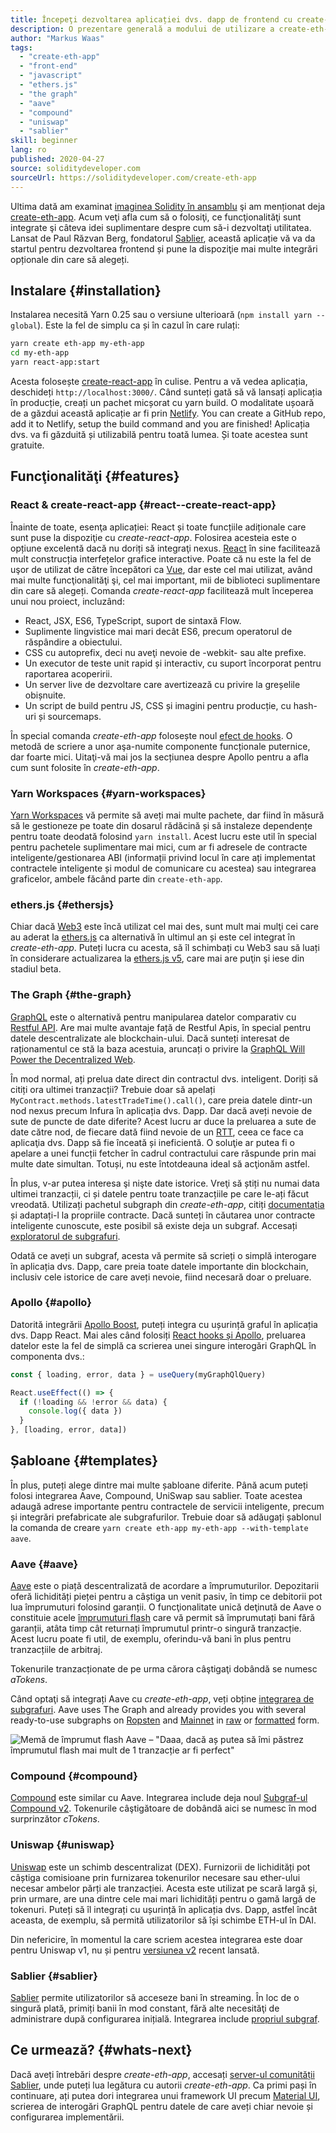 ```yaml
---
title: Începeţi dezvoltarea aplicației dvs. dapp de frontend cu create-eth-app
description: O prezentare generală a modului de utilizare a create-eth-app și a funcţionalităţilor sale
author: "Markus Waas"
tags:
  - "create-eth-app"
  - "front-end"
  - "javascript"
  - "ethers.js"
  - "the graph"
  - "aave"
  - "compound"
  - "uniswap"
  - "sablier"
skill: beginner
lang: ro
published: 2020-04-27
source: soliditydeveloper.com
sourceUrl: https://soliditydeveloper.com/create-eth-app
---
```


Ultima dată am examinat [imaginea Solidity în ansamblu](https://soliditydeveloper.com/solidity-overview-2020) şi am menționat deja [create-eth-app](https://github.com/PaulRBerg/create-eth-app). Acum veţi afla cum să o folosiţi, ce funcţionalităţi sunt integrate şi câteva idei suplimentare despre cum să-i dezvoltaţi utilitatea. Lansat de Paul Răzvan Berg, fondatorul [Sablier](http://sablier.finance/), această aplicație vă va da startul pentru dezvoltarea frontend și pune la dispoziţie mai multe integrări opționale din care să alegeți.

## Instalare {#installation}

Instalarea necesită Yarn 0.25 sau o versiune ulterioară (`npm install yarn --global`). Este la fel de simplu ca și în cazul în care rulați:

```bash
yarn create eth-app my-eth-app
cd my-eth-app
yarn react-app:start
```

Acesta folosește [create-react-app](https://github.com/facebook/create-react-app) în culise. Pentru a vă vedea aplicația, deschideți `http://localhost:3000/`. Când sunteți gată să vă lansați aplicația în producție, creați un pachet micșorat cu yarn build. O modalitate ușoară de a găzdui această aplicație ar fi prin [Netlify](https://www.netlify.com/). You can create a GitHub repo, add it to Netlify, setup the build command and you are finished! Aplicația dvs. va fi găzduită și utilizabilă pentru toată lumea. Și toate acestea sunt gratuite.

## Funcţionalităţi {#features}

### React & create-react-app {#react--create-react-app}

Înainte de toate, esenţa aplicației: React și toate funcțiile adiționale care sunt puse la dispoziţie cu _create-react-app_. Folosirea acesteia este o opțiune excelentă dacă nu doriți să integraţi nexus. [React](https://reactjs.org/) în sine facilitează mult construcția interfețelor grafice interactive. Poate că nu este la fel de uşor de utilizat de către începători ca [Vue](https://vuejs.org/), dar este cel mai utilizat, având mai multe funcţionalităţi şi, cel mai important, mii de biblioteci suplimentare din care să alegeți. Comanda _create-react-app_ facilitează mult începerea unui nou proiect, incluzând:

- React, JSX, ES6, TypeScript, suport de sintaxă Flow.
- Suplimente lingvistice mai mari decât ES6, precum operatorul de răspândire a obiectului.
- CSS cu autoprefix, deci nu aveţi nevoie de -webkit- sau alte prefixe.
- Un executor de teste unit rapid și interactiv, cu suport încorporat pentru raportarea acoperirii.
- Un server live de dezvoltare care avertizează cu privire la greșelile obișnuite.
- Un script de build pentru JS, CSS și imagini pentru producție, cu hash-uri și sourcemaps.

În special comanda _create-eth-app_ folosește noul [efect de hooks](https://reactjs.org/docs/hooks-effect.html). O metodă de scriere a unor aşa-numite componente funcționale puternice, dar foarte mici. Uitaţi-vă mai jos la secțiunea despre Apollo pentru a afla cum sunt folosite în _create-eth-app_.

### Yarn Workspaces {#yarn-workspaces}

[Yarn Workspaces](https://classic.yarnpkg.com/en/docs/workspaces/) vă permite să aveți mai multe pachete, dar fiind în măsură să le gestioneze pe toate din dosarul rădăcină și să instaleze dependențe pentru toate deodată folosind `yarn install`. Acest lucru este util în special pentru pachetele suplimentare mai mici, cum ar fi adresele de contracte inteligente/gestionarea ABI (informații privind locul în care ați implementat contractele inteligente și modul de comunicare cu acestea) sau integrarea graficelor, ambele făcând parte din `create-eth-app`.

### ethers.js {#ethersjs}

Chiar dacă [Web3](https://web3js.readthedocs.io/en/v1.2.7/) este încă utilizat cel mai des, sunt mult mai mulţi cei care au aderat la [ethers.js](https://docs.ethers.io/) ca alternativă în ultimul an și este cel integrat în _create-eth-app_. Puteți lucra cu acesta, să îl schimbați cu Web3 sau să luați în considerare actualizarea la [ethers.js v5](https://docs-beta.ethers.io/), care mai are puţin şi iese din stadiul beta.

### The Graph {#the-graph}

[GraphQL](https://graphql.org/) este o alternativă pentru manipularea datelor comparativ cu [Restful API](https://restfulapi.net/). Are mai multe avantaje față de Restful Apis, în special pentru datele descentralizate ale blockchain-ului. Dacă sunteți interesat de raționamentul ce stă la baza acestuia, aruncați o privire la [GraphQL Will Power the Decentralized Web](https://medium.com/graphprotocol/graphql-will-power-the-decentralized-web-d7443a69c69a).

În mod normal, ați prelua date direct din contractul dvs. inteligent. Doriți să citiți ora ultimei tranzacții? Trebuie doar să apelați `MyContract.methods.latestTradeTime().call()`, care preia datele dintr-un nod nexus precum Infura în aplicația dvs. Dapp. Dar dacă aveți nevoie de sute de puncte de date diferite? Acest lucru ar duce la preluarea a sute de date către nod, de fiecare dată fiind nevoie de un [RTT](https://wikipedia.org/wiki/Round-trip_delay_time), ceea ce face ca aplicaţia dvs. Dapp să fie înceată și ineficientă. O soluţie ar putea fi o apelare a unei funcții fetcher în cadrul contractului care răspunde prin mai multe date simultan. Totuși, nu este întotdeauna ideal să acţionăm astfel.

În plus, v-ar putea interesa şi nişte date istorice. Vreţi să știți nu numai data ultimei tranzacții, ci și datele pentru toate tranzacțiile pe care le-ați făcut vreodată. Utilizați pachetul subgraph din _create-eth-app_, citiți [documentația](https://thegraph.com/docs/define-a-subgraph) și adaptați-l la propriile contracte. Dacă sunteți în căutarea unor contracte inteligente cunoscute, este posibil să existe deja un subgraf. Accesați [exploratorul de subgrafuri](https://thegraph.com/explorer/).

Odată ce aveți un subgraf, acesta vă permite să scrieți o simplă interogare în aplicația dvs. Dapp, care preia toate datele importante din blockchain, inclusiv cele istorice de care aveți nevoie, fiind necesară doar o preluare.

### Apollo {#apollo}

Datorită integrării [Apollo Boost](https://www.apollographql.com/docs/react/get-started/), puteți integra cu ușurință graful în aplicația dvs. Dapp React. Mai ales când folosiți [React hooks și Apollo](https://www.apollographql.com/blog/apollo-client-now-with-react-hooks-676d116eeae2), preluarea datelor este la fel de simplă ca scrierea unei singure interogări GraphQL în componenta dvs.:

```js
const { loading, error, data } = useQuery(myGraphQlQuery)

React.useEffect(() => {
  if (!loading && !error && data) {
    console.log({ data })
  }
}, [loading, error, data])
```

## Șabloane {#templates}

În plus, puteți alege dintre mai multe șabloane diferite. Până acum puteți folosi integrarea Aave, Compound, UniSwap sau sablier. Toate acestea adaugă adrese importante pentru contractele de servicii inteligente, precum și integrări prefabricate ale subgrafurilor. Trebuie doar să adăugați șablonul la comanda de creare `yarn create eth-app my-eth-app --with-template aave`.

### Aave {#aave}

[Aave](https://aave.com/) este o piață descentralizată de acordare a împrumuturilor. Depozitarii oferă lichidități pieței pentru a câștiga un venit pasiv, în timp ce debitorii pot lua împrumuturi folosind garanții. O funcţionalitate unică deţinută de Aave o constituie acele [împrumuturi flash](https://docs.aave.com/developers/guides/flash-loans) care vă permit să împrumutați bani fără garanții, atâta timp cât returnați împrumutul printr-o singură tranzacție. Acest lucru poate fi util, de exemplu, oferindu-vă bani în plus pentru tranzacțiile de arbitraj.

Tokenurile tranzacționate de pe urma cărora câştigaţi dobândă se numesc _aTokens_.

Când optaţi să integrați Aave cu _create-eth-app_, veți obține [integrarea de subgrafuri](https://docs.aave.com/developers/getting-started/using-graphql). Aave uses The Graph and already provides you with several ready-to-use subgraphs on [Ropsten](https://thegraph.com/explorer/subgraph/aave/protocol-ropsten) and [Mainnet](https://thegraph.com/explorer/subgraph/aave/protocol) in [raw](https://thegraph.com/explorer/subgraph/aave/protocol-raw) or [formatted](https://thegraph.com/explorer/subgraph/aave/protocol) form.

![Memă de împrumut flash Aave – "Daaa, dacă aș putea să îmi păstrez împrumutul flash mai mult de 1 tranzacție ar fi perfect"](./flashloan-meme.png)

### Compound {#compound}

[Compound](https://compound.finance/) este similar cu Aave. Integrarea include deja noul [Subgraf-ul Compound v2](https://medium.com/graphprotocol/https-medium-com-graphprotocol-compound-v2-subgraph-highlight-a5f38f094195). Tokenurile câştigătoare de dobândă aici se numesc în mod surprinzător _cTokens_.

### Uniswap {#uniswap}

[Uniswap](https://uniswap.exchange/) este un schimb descentralizat (DEX). Furnizorii de lichidități pot câștiga comisioane prin furnizarea tokenurilor necesare sau ether-ului necesar ambelor părți ale tranzacției. Acesta este utilizat pe scară largă și, prin urmare, are una dintre cele mai mari lichidități pentru o gamă largă de tokenuri. Puteți să îl integrați cu ușurință în aplicația dvs. Dapp, astfel încât aceasta, de exemplu, să permită utilizatorilor să își schimbe ETH-ul în DAI.

Din nefericire, în momentul la care scriem acestea integrarea este doar pentru Uniswap v1, nu și pentru [versiunea v2](https://uniswap.org/blog/uniswap-v2/) recent lansată.

### Sablier {#sablier}

[Sablier](https://sablier.finance/) permite utilizatorilor să acceseze bani în streaming. În loc de o singură plată, primiți banii în mod constant, fără alte necesităţi de administrare după configurarea inițială. Integrarea include [propriul subgraf](https://thegraph.com/explorer/subgraph/sablierhq/sablier).

## Ce urmează? {#whats-next}

Dacă aveți întrebări despre _create-eth-app_, accesați [server-ul comunității Sablier](https://discord.gg/bsS8T47), unde puteți lua legătura cu autorii _create-eth-app_. Ca primi pași în continuare, ați putea dori integrarea unui framework UI precum [Material UI](https://material-ui.com/), scrierea de interogări GraphQL pentru datele de care aveți chiar nevoie și configurarea implementării.
